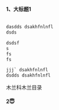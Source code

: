 #### 1、大标题1

```sql

dasdds dsakhfnlnfl
dsds

dsdsf
s
fs
fs

jjj` dsakhfnlnfl
dsdds dsakhfnlnfl
```




木兰科木兰目录

#### 2😇
